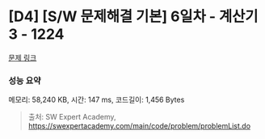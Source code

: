 # [D4] [S/W 문제해결 기본] 6일차 - 계산기3 - 1224 

[문제 링크](https://swexpertacademy.com/main/code/problem/problemDetail.do?contestProbId=AV14tDX6AFgCFAYD) 

### 성능 요약

메모리: 58,240 KB, 시간: 147 ms, 코드길이: 1,456 Bytes



> 출처: SW Expert Academy, https://swexpertacademy.com/main/code/problem/problemList.do
